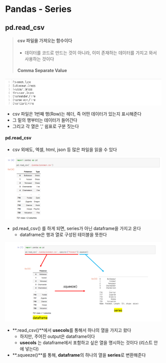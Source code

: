 # Pandas - Series





## pd.read_csv

> #### csv 파일을 가져오는 함수이다
>
> - 데이터를 코드로 만드는 것이 아니라, 이미 존재하는 데이터를 가지고 와서 사용하는 것이다
>
> #### Comma Separate Value



![image-20230423114234432](6_데이터분석_Pandas_Series.assets/image-20230423114234432.png)

- csv 파일은 1번째 행(Row)는 헤더, 즉 어떤 데이터가 있는지 표시해준다
- 그 밑의 행부터는 데이터가 들어간다
- 그리고 각 열은 ',' 쉼표로 구분 짓는다 



#### pd.read_csv

- csv 외에도, 엑셀, html, json 등 많은 파일을 읽을 수 있다



![image-20230423114908771](6_데이터분석_Pandas_Series.assets/image-20230423114908771.png)



- pd.read_csv() 를 하게 되면, series가 아닌 dataframe을 가지고 온다
  - dataframe은 행과 열로 구성된 테이블을 뜻한다



![image-20230423115601319](6_데이터분석_Pandas_Series.assets/image-20230423115601319.png)

- **.read_csv()**에서 **usecols**를 통해서 하나의 열을 가지고 왔다
  - 하지만, 주어진 output은 dataframe이다
  - **usecols** 는 dataframe에서 포함하고 싶은 열을 명시하는 것이다 (리스트 안에 넣는다)
- **.squeeze()**를 통해, **dataframe**의 하나의 열을 **series**로 변환해준다



